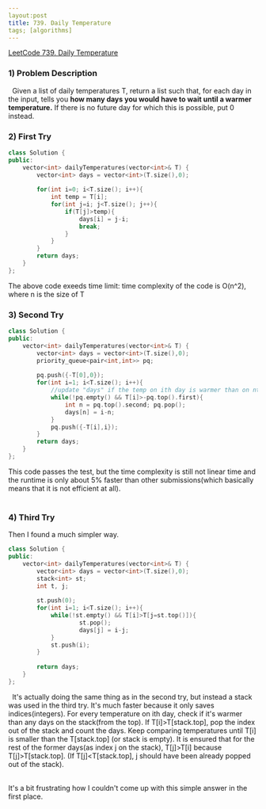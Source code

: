 ```yaml
---
layout:post
title: 739. Daily Temperature
tags; [algorithms]
---
```


[LeetCode 739. Daily Temperature](https://leetcode.com/problems/daily-temperatures/)

### 1) Problem Description<br>
&nbsp;&nbsp;Given a list of daily temperatures T, return a list such that, for each day in the input, tells you <b>how many 
days you would have to wait until a warmer temperature.</b> If there is no future day for which this is possible, put 0 instead.

### 2) First Try<br>
~~~cpp
class Solution {
public:
    vector<int> dailyTemperatures(vector<int>& T) {
        vector<int> days = vector<int>(T.size(),0);
        
        for(int i=0; i<T.size(); i++){
            int temp = T[i];
            for(int j=i; j<T.size(); j++){
                if(T[j]>temp){
                    days[i] = j-i;
                    break;
                }
            }
        }
        return days;
    }
};
~~~

The above code exeeds time limit: time complexity of the code is O(n^2), where n is the size of T

### 3) Second Try<br>
~~~cpp
class Solution {
public:
    vector<int> dailyTemperatures(vector<int>& T) {
        vector<int> days = vector<int>(T.size(),0);
        priority_queue<pair<int,int>> pq;
        
        pq.push({-T[0],0});
        for(int i=1; i<T.size(); i++){
            //update "days" if the temp on ith day is warmer than on nth day in pq
            while(!pq.empty() && T[i]>-pq.top().first){
                int n = pq.top().second; pq.pop();
                days[n] = i-n;
            }
            pq.push({-T[i],i});
        }
        return days;
    }
};
~~~
This code passes the test, but the time complexity is still not linear time and the runtime is only about 5% faster 
than other submissions(which basically means that it is not efficient at all).<br><br>

### 4) Third Try<br>
Then I found a much simpler way.
~~~cpp
class Solution {
public:
    vector<int> dailyTemperatures(vector<int>& T) {
        vector<int> days = vector<int>(T.size(),0);
        stack<int> st;
        int t, j;
        
        st.push(0);
        for(int i=1; i<T.size(); i++){
            while(!st.empty() && T[i]>T[j=st.top()]){
                    st.pop();
                    days[j] = i-j;
            }
            st.push(i);
        }
            
        return days;
    }
};
~~~
&nbsp;&nbsp;It's actually doing the same thing as in the second try, but instead a stack was used in the third try. 
It's much faster because it only saves indices(integers).
For every temperature on ith day, check if it's warmer than any days on the stack(from the top).
If T[i]>T[stack.top], pop the index out of the stack and count the days.
Keep comparing temperatures until T[i] is smaller than the T[stack.top] (or stack is empty).
It is ensured that for the rest of the former days(as index j on the stack), T[j]>T[i] because T[j]>T[stack.top].
(If T[j]<T[stack.top], j should have been already popped out of the stack).<br><br>

It's a bit frustrating how I couldn't come up with this simple answer in the first place.



